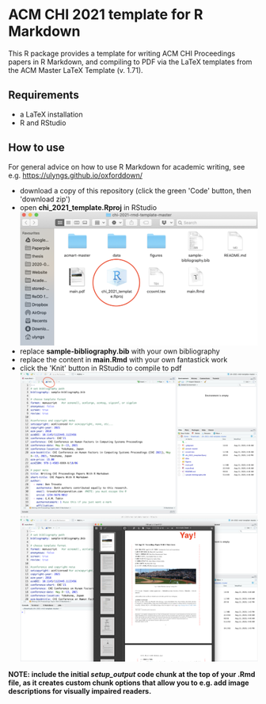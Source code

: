 # ACM CHI 2021 template for R Markdown
This R package provides a template for writing ACM CHI Proceedings papers in R Markdown, and compiling to PDF via the LaTeX templates from the ACM Master LaTeX Template (v. 1.71).

## Requirements
- a LaTeX installation
- R and RStudio

## How to use
For general advice on how to use R Markdown for academic writing, see e.g. https://ulyngs.github.io/oxforddown/

- download a copy of this repository (click the green 'Code' button, then 'download zip')
- open **chi_2021_template.Rproj** in RStudio
![open chi_2021_template.Rproj](screenshots/1_folder.png)
- replace **sample-bibliography.bib** with your own bibliography
- replace the content in **main.Rmd** with your own fantastick work
- click the 'Knit' button in RStudio to compile to pdf
![open main.Rmd](screenshots/2_main.png)
![compile to pdf with the 'knit' button](screenshots/3_compiled.png)

**NOTE: include the initial *setup_output* code chunk at the top of your .Rmd file, as it creates custom chunk options that allow you to e.g. add image descriptions for visually impaired readers.**
